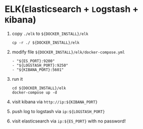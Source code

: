 # ELK(`E`lasticsearch + `L`ogstash + `K`ibana)
1. copy `./elk` to `${DOCKER_INSTALL}/elk`
        
       cp -r ./ ${DOCKER_INSTALL}/elk
2. modify file `${DOCKER_INSTALL}/elk/docker-compose.yml`

       - "${ES_PORT}:9200"
       - "${LOGSTASH_PORT}:9250"
       - "${KIBANA_PORT}:5601"
3. run it

       cd ${DOCKER_INSTALL}/elk
       docker-compose up -d
4. visit kibana via `http://ip:${KIBANA_PORT}`
5. push log to logstash via `ip:${LOGSTASH_PORT}`
6. visit elasticsearch via `ip:${ES_PORT}` with no password!